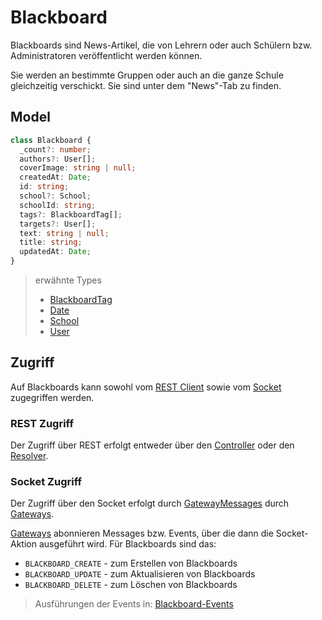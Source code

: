 # Blackboard

Blackboards sind News-Artikel, die von Lehrern oder auch Schülern bzw. Administratoren veröffentlicht werden können.

Sie werden an bestimmte Gruppen oder auch an die ganze Schule gleichzeitig verschickt. Sie sind unter dem "News"-Tab zu finden. 

## Model

```typescript
class Blackboard {
  _count?: number;
  authors?: User[];
  coverImage: string | null;
  createdAt: Date;
  id: string;
  school?: School;
  schoolId: string;
  tags?: BlackboardTag[];
  targets?: User[];
  text: string | null;
  title: string;
  updatedAt: Date;
}
```
> erwähnte Types
> - [BlackboardTag](Blackboard-Tag.md)
> - [Date](js/Date.md)
> - [School](School.md)
> - [User](User.md)

## Zugriff

Auf Blackboards kann sowohl vom [REST Client](../rest/REST.md) sowie vom [Socket](../socket/Socket.md) zugegriffen werden.

### REST Zugriff

Der Zugriff über REST erfolgt entweder über den [Controller](../rest/Controllers.md) oder den [Resolver](../rest/Resolvers.md).

### Socket Zugriff

Der Zugriff über den Socket erfolgt durch [GatewayMessages](../socket/GatewayMessage.md) durch [Gateways](../socket/Gateway.md).

[Gateways](../socket/Gateway.md) abonnieren Messages bzw. Events, über die dann die Socket-Aktion ausgeführt wird. Für Blackboards sind das:
- `BLACKBOARD_CREATE` - zum Erstellen von Blackboards
- `BLACKBOARD_UPDATE` - zum Aktualisieren von Blackboards
- `BLACKBOARD_DELETE` - zum Löschen von Blackboards

> Ausführungen der Events in: [Blackboard-Events](../socket/events/Blackboard-Events.md)